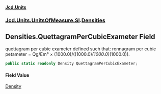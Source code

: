 #### [Jcd.Units](index.md 'index')

### [Jcd.Units.UnitsOfMeasure.SI](Jcd.Units.UnitsOfMeasure.SI.md 'Jcd.Units.UnitsOfMeasure.SI').[Densities](Densities.md 'Jcd.Units.UnitsOfMeasure.SI.Densities')

## Densities.QuettagramPerCubicExameter Field

quettagram per cubic exameter defined such that: ronnagram per cubic petameter = Qg/Em³ ×
(1000.0)/((1000.0)*(1000.0)*(1000.0)).

```csharp
public static readonly Density QuettagramPerCubicExameter;
```

#### Field Value

[Density](Density.md 'Jcd.Units.UnitTypes.Density')